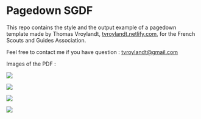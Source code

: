 
# Pagedown SGDF

<!-- badges: start -->
<!-- badges: end -->

This repo contains the style and the output example of a pagedown template made by Thomas Vroylandt, [tvroylandt.netlify.com](tvroylandt.netlify.com), for the French Scouts and Guides Association.

Feel free to contact me if you have question : tvroylandt@gmail.com
 
 Images of the PDF :
 
![](https://raw.githubusercontent.com/tvroylandt/sgdf_pagedown/master/img/page1.PNG)


![](https://raw.githubusercontent.com/tvroylandt/sgdf_pagedown/master/img/page2.PNG)


![](https://raw.githubusercontent.com/tvroylandt/sgdf_pagedown/master/img/page3.PNG)


![](https://raw.githubusercontent.com/tvroylandt/sgdf_pagedown/master/img/page4.PNG)

